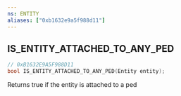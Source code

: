 ```yaml
---
ns: ENTITY
aliases: ["0xb1632e9a5f988d11"]
---
```

## IS_ENTITY_ATTACHED_TO_ANY_PED

```c
// 0xB1632E9A5F988D11
bool IS_ENTITY_ATTACHED_TO_ANY_PED(Entity entity);
```

Returns true if the entity is attached to a ped

